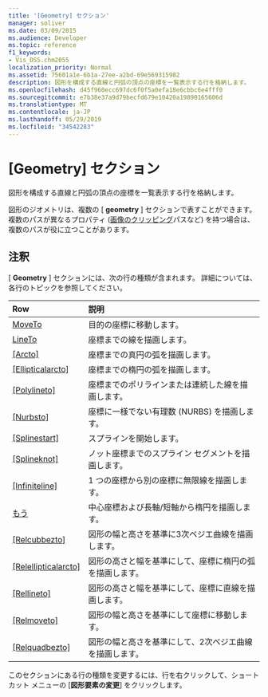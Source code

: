 ```yaml
---
title: '[Geometry] セクション'
manager: soliver
ms.date: 03/09/2015
ms.audience: Developer
ms.topic: reference
f1_keywords:
- Vis_DSS.chm2055
localization_priority: Normal
ms.assetid: 75601a1e-6b1a-27ee-a2bd-69e569315982
description: 図形を構成する直線と円弧の頂点の座標を一覧表示する行を格納します。
ms.openlocfilehash: d45f960ecc697dc6f0f5a0efa18e6cbbc6e4fff0
ms.sourcegitcommit: e7b38e37a9d79becfd679e10420a19890165606d
ms.translationtype: MT
ms.contentlocale: ja-JP
ms.lasthandoff: 05/29/2019
ms.locfileid: "34542283"
---
```

# <a name="geometry-section"></a>[Geometry] セクション

図形を構成する直線と円弧の頂点の座標を一覧表示する行を格納します。 
  
図形のジオメトリは、複数の [ **geometry** ] セクションで表すことができます。 複数のパスが異なるプロパティ ([画像のクリッピング](clippingpath-cell-foreign-image-info-section.md)パスなど) を持つ場合は、複数のパスが役に立つことがあります。 
  
## <a name="remarks"></a>注釈

[ **Geometry** ] セクションには、次の行の種類が含まれます。 詳細については、各行のトピックを参照してください。 
  
|Row|説明|
|:-----|:-----|
|[MoveTo](moveto-row-geometry-section.md) <br/> |目的の座標に移動します。  <br/> |
|[LineTo](lineto-row-geometry-section.md) <br/> |座標までの線を描画します。  <br/> |
|[[Arcto]](arcto-row-geometry-section.md) <br/> |座標までの真円の弧を描画します。  <br/> |
|[[Ellipticalarcto]](ellipticalarcto-row-geometry-section.md) <br/> |座標までの楕円の弧を描画します。  <br/> |
|[[Polylineto]](polylineto-row-geometry-section.md) <br/> |座標までのポリラインまたは連続した線を描画します。  <br/> |
|[[Nurbsto]](nurbsto-row-geometry-section.md) <br/> |座標に一様でない有理数 (NURBS) を描画します。  <br/> |
|[[Splinestart]](splinestart-row-geometry-section.md) <br/> |スプラインを開始します。  <br/> |
|[[Splineknot]](splineknot-row-geometry-section.md) <br/> |ノット座標までのスプライン セグメントを描画します。  <br/> |
|[[Infiniteline]](infiniteline-row-geometry-section.md) <br/> |1 つの座標から別の座標に無限線を描画します。  <br/> |
|[もう](ellipse-row-geometry-section.md) <br/> |中心座標および長軸/短軸から楕円を描画します。  <br/> |
|[[Relcubbezto]](relcubbezto-row-geometry-section.md) <br/> |図形の幅と高さを基準に3次ベジエ曲線を描画します。  <br/> |
|[[Relellipticalarcto]](relellipticalarcto-row-geometry-section.md) <br/> |図形の高さと幅を基準にして、座標に楕円の弧を描画します。  <br/> |
|[[Rellineto]](rellineto-row-geometry-section.md) <br/> |図形の高さと幅を基準にして、座標に直線を描画します。  <br/> |
|[[Relmoveto]](relmoveto-row-geometry-section.md) <br/> |図形の幅と高さを基準にして座標に移動します。  <br/> |
|[[Relquadbezto]](relquadbezto-row-geometry-section.md) <br/> |図形の幅と高さを基準にして、2次ベジエ曲線を描画します。  <br/> |
   
このセクションにある行の種類を変更するには、行を右クリックして、ショートカット メニューの [**図形要素の変更**] をクリックします。 
  

